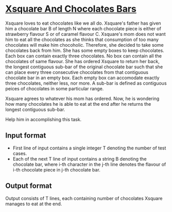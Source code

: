 # [Xsquare And Chocolates Bars][link]

Xsquare loves to eat chocolates like we all do. Xsquare's father has given him a chocolate bar B of length N where each chocolate piece is either of strawberry flavour S or of caramel flavour C. Xsquare's mom does not want him to eat all the chocolates as she thinks that consumption of too many chocolates will make him chocoholic. Therefore, she decided to take some chocolates back from him. She has some empty boxes to keep chocolates. Each box can contain exactly three chocolates. No box can contain all the chocolates of same flavour. She has ordered Xsquare to return her back, the longest contiguous sub-bar of the original chocolate bar such that she can place every three consecutive chocolates from that contiguous chocolate bar in an empty box. Each empty box can accomodate exactly three chocolates, neither less, nor more. A sub-bar is defined as contiguous peices of chocolates in some particular range.

Xsquare agrees to whatever his mom has ordered. Now, he is wondering how many chocolates he is able to eat at the end after he returns the longest contiguous sub-bar.

Help him in accomplishing this task.

## Input format

- First line of input contains a single integer T denoting the number of test cases.
- Each of the next T line of input contains a string B denoting the chocolate bar, where i-th character in the j-th line denotes the flavour of i-th chocolate piece in j-th chocolate bar.

## Output format

Output consists of T lines, each containing number of chocolates Xsquare manages to eat at the end.

[link]: https://www.hackerearth.com/practice/algorithms/dynamic-programming/introduction-to-dynamic-programming-1/practice-problems/algorithm/xsquare-and-chocolates-bars-2/
